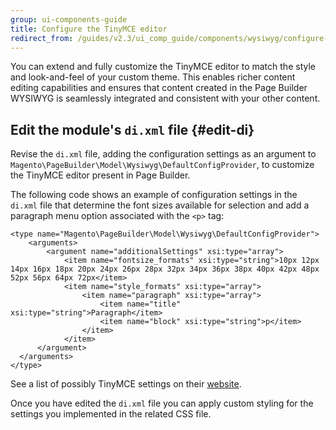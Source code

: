 ```yaml
---
group: ui-components-guide
title: Configure the TinyMCE editor
redirect_from: /guides/v2.3/ui_comp_guide/components/wysiwyg/configure-tinymce-editor.html
---
```


You can extend and fully customize the TinyMCE editor to match the style and look-and-feel of your custom theme.
This enables richer content editing capabilities and ensures that content created in the Page Builder <span term-uuid="98cf4fd5-59b6-4610-9c1f-b84c8c0abd97" class="glossary-term" data-toggle="popover">WYSIWYG</span> is seamlessly integrated and consistent with your other content.

## Edit the module's `di.xml` file {#edit-di}

Revise the `di.xml` file, adding the configuration settings as an argument to `Magento\PageBuilder\Model\Wysiwyg\DefaultConfigProvider`, to customize the TinyMCE editor present in Page Builder.

The following code shows an example of configuration settings in the `di.xml` file that determine the font sizes available for selection and add a paragraph menu option associated with the `<p>` tag:

```
<type name="Magento\PageBuilder\Model\Wysiwyg\DefaultConfigProvider">
    <arguments>
        <argument name="additionalSettings" xsi:type="array">
            <item name="fontsize_formats" xsi:type="string">10px 12px 14px 16px 18px 20px 24px 26px 28px 32px 34px 36px 38px 40px 42px 48px 52px 56px 64px 72px</item>
            <item name="style_formats" xsi:type="array">
                <item name="paragraph" xsi:type="array">
                    <item name="title" xsi:type="string">Paragraph</item>
                    <item name="block" xsi:type="string">p</item>
                </item>
            </item>
      </argument>
  </arguments>
</type>
```

See a list of possibly TinyMCE settings on their [website](https://www.tinymce.com/docs/configure/).

Once you have edited the `di.xml` file you can apply custom styling for the settings you implemented in the related CSS file.

